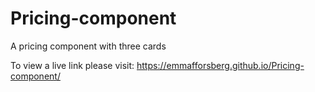 # Pricing-component
A pricing component with three cards


To view a live link please visit: https://emmafforsberg.github.io/Pricing-component/
